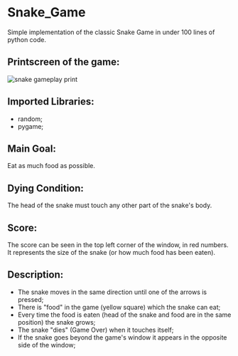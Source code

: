 # Snake_Game
Simple implementation of the classic Snake Game in under 100 lines of python code.

## Printscreen of the game:
![snake gameplay print](https://user-images.githubusercontent.com/75253335/140090755-c37a3d47-4c11-43f5-b0ea-a222a417f737.png)

## Imported Libraries:
 - random;
 - pygame;

## Main Goal:
 Eat as much food as possible.
 
## Dying Condition:
 The head of the snake must touch any other part of the snake's body.
 
## Score:
 The score can be seen in the top left corner of the window, in red numbers. It represents the size of the snake (or how much food has been eaten).

## Description:
 - The snake moves in the same direction until one of the arrows is pressed;
 - There is "food" in the game (yellow square) which the snake can eat;
 - Every time the food is eaten (head of the snake and food are in the same position) the snake grows;
 - The snake "dies" (Game Over) when it touches itself;
 - If the snake goes beyond the game's window it appears in the opposite side of the window;
